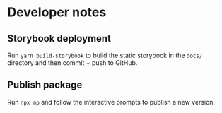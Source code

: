 # Developer notes

## Storybook deployment

Run `yarn build-storybook` to build the static storybook in the `docs/` directory and then commit + push to GitHub.

## Publish package

Run `npx np` and follow the interactive prompts to publish a new version.